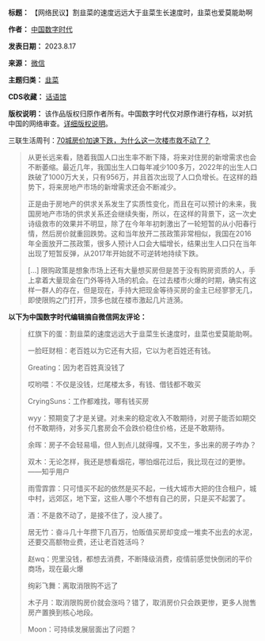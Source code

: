 


**标题：** 【网络民议】割韭菜的速度远远大于韭菜生长速度时，韭菜也爱莫能助啊  

**作者：** [中国数字时代](https://chinadigitaltimes.net/space/中国数字时代)  

**发表日期：** 2023.8.17  

**来源：** [微信](https://mp.weixin.qq.com/s/fSnQhA1YwKsQVWOtfr41Sw)  

**主题归类：** [韭菜](https://chinadigitaltimes.net/space/韭菜)  

**CDS收藏：** [话语馆](https://chinadigitaltimes.net/space/%E8%AF%9D%E8%AF%AD%E9%A6%86)  

**版权说明：** 该作品版权归原作者所有。中国数字时代仅对原作进行存档，以对抗中国的网络审查。[详细版权说明](https://chinadigitaltimes.net/chinese/copyright)。


三联生活周刊：[70城房价加速下跌，为什么这一次楼市救不动了？](https://chinadigitaltimes.net/chinese/699489.html "70城房价加速下跌，为什么这一次楼市救不动了？")



> 
> 从更长远来看，随着我国人口出生率不断下降，将来对住房的新增需求也会不断萎缩。最近几年，我国出生人口每年减少100多万，2022年的出生人口跌破了1000万大关，只有956万，并且首次出现了人口负增长。在这样的趋势下，将来房地产市场的新增需求还会不断减少。
> 
> 
> 正是由于房地产的供求关系发生了实质性变化，而且在可以预计的未来，我国房地产市场的供求关系还会继续失衡，所以，在这样的背景下，这一次史诗级救市的效果并不明显，除了在今年年初刺激出了一轮短暂的从小阳春行情，然后房价就重回跌势。这和当年放开二孩政策非常相似，我国在2016年全面放开二孩政策，很多人预计人口会大幅增长，结果出生人口只在当年出现了短暂反弹，从2017年开始就不可逆转地持续下跌。
> 
> 
> […] 限购政策是想象市场上还有大量想买房但是苦于没有购房资质的人，手上拿着大量现金在门外等待入场的机会。在过去楼市火爆的时期，确实有这样一群人的存在，但是现在，手持大把现金等待买房的金主已经寥寥无几，即使限购之门打开，顶多也就在楼市激起几片涟漪。
> 


**以下为中国数字时代编辑摘自微信网友评论：** 



> 
> 红旗下的蛋：割韭菜的速度远远大于韭菜生长速度时，韭菜也爱莫能助啊。
> 
> 
> 一脸旺财相：老百姓以为它还有大招，它以为老百姓还有钱。
> 
> 
> Greating：因为老百姓真没钱了
> 
> 
> 哎哟喂：不仅是没钱，烂尾楼太多，有钱、借钱都不敢买
> 
> 
> CryingSuns：工作都难找，哪有钱买房
> 
> 
> wyy：预期变了才是关键。对未来的稳定收入不敢期待，对房子能否如期交付不敢期待，对多买几套房会不会跌价稳住价格，还是不敢期待。
> 
> 
> 余晖：房子不会轻易塌，但人到点儿就得嘎，又不生，多出来的房子咋办？
> 
> 
> 双木：无论怎样，我还是想看烟花，哪怕烟花过后，我比现在过的更惨。——知乎用户
> 
> 
> 雨雪霏霏：只可惜买不起的依然是买不起，一线大城市大把的住合租户，城中村，远郊区，地下室，这些人哪个不想有自己的房，只是买不起罢了。
> 
> 
> 酒：不是救不动了，是接不住了，没人接了。
> 
> 
> 居无竹：奋斗几十年攒下几百万，怕贩值买房却变成一堆卖不出去的水泥，还要交高额物业费，还让老百姓活吗？
> 
> 
> 赵wq：兜里没钱，都想去消费，不断降级消费，疫情前感觉快倒闭的平价商场，现在最火爆
> 
> 
> 绚彩飞舞：离取消限购不远了
> 
> 
> 木子月：取消限购房价就会涨吗？错了，取消房价只会跌更惨，更多人抛售房产置换到核心地段。
> 
> 
> Moon：可持续发展层面出了问题？
> 
> 

